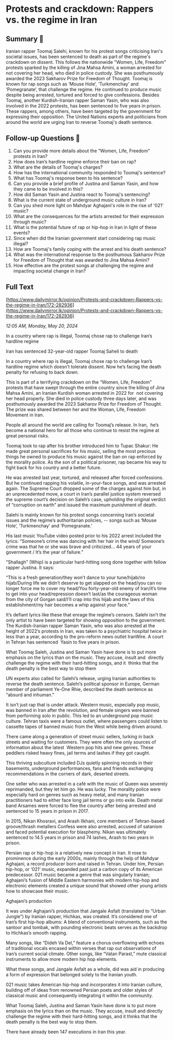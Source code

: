 # Protests and crackdown: Rappers vs. the regime in Iran

## Summary 🤖

Iranian rapper Toomaj Salehi, known for his protest songs criticising Iran's societal issues, has been sentenced to death as part of the regime's crackdown on dissent. This follows the nationwide "Women, Life, Freedom" protests sparked by the killing of Jina Mahsa Amini, a woman arrested for not covering her head, who died in police custody. She was posthumously awarded the 2023 Sakharov Prize for Freedom of Thought. Toomaj is known for rap songs such as ‘Mouse Hole’, ‘Turkmenchay’ and ‘Pomegranate’, that challenge the regime. He continued to produce music despite being arrested, tortured and forced to give confessions.
Besides Toomaj, another Kurdish-Iranian rapper Saman Yasin, who was also involved in the 2022 protests, has been sentenced to five years in prison. These rappers, among others, have been targeted by the government for expressing their opposition. The United Nations experts and politicians from around the world are urging Iran to reverse Toomaj's death sentence.

## Follow-up Questions 🤖

1. Can you provide more details about the “Women, Life, Freedom” protests in Iran?
2. How does Iran’s hardline regime enforce their ban on rap?
3. What are the details of Toomaj's charges?
4. How has the international community responded to Toomaj's sentence?
5. What has Toomaj's response been to his sentence?
6. Can you provide a brief profile of Justina and Saman Yasin, and how they came to be involved in this?
7. How did Saman Yasin and Justina react to Toomaj's sentencing?
8. What is the current state of underground music culture in Iran?
9. Can you shed more light on Mahdyar Aghajani's role in the rise of '021' music?
10. What are the consequences for the artists arrested for their expression through music?
11. What is the potential future of rap or hip-hop in Iran in light of these events? 
12. Since when did the Iranian government start considering rap music illegal?
13. How are Toomaj's family coping with the arrest and his death sentence?
14. What was the international response to the posthumous Sakharov Prize for Freedom of Thought that was awarded to Jina Mahsa Amini?
15. How effective are the protest songs at challenging the regime and impacting societal change in Iran?

## Full Text

[https://www.dailymirror.lk/opinion/Protests-and-crackdown-Rappers-vs-the-regime-in-Iran/172-282936](https://www.dailymirror.lk/opinion/Protests-and-crackdown-Rappers-vs-the-regime-in-Iran/172-282936)

*12:05 AM, Monday, May 20, 2024*

In a country where rap is illegal, Toomaj chose rap to challenge Iran’s hardline regime

Iran has sentenced 32-year-old rapper Toomaj Saheli to death

In a country where rap is illegal, Toomaj chose rap to challenge Iran’s hardline regime which doesn’t tolerate dissent. Now he’s facing the death penalty for refusing to back down.

This is part of a terrifying crackdown on the “Women, Life, Freedom” protests that have swept through the entire country since the killing of Jina Mahsa Amini, an Iranian Kurdish woman arrested in 2022 for  not covering her head properly. She died in police custody three days later, and was posthumously awarded the 2023 Sakharov Prize for Freedom of Thought. The prize was shared between her and the Woman, Life, Freedom Movement in Iran.

People all around the world are calling for Toomaj’s release. In Iran,  he’s become a national hero for all those who continue to resist the regime at great personal risks.

Toomaj took to rap after his brother introduced him to Tupac Shakur: He made great personal sacrifices for his music, selling the most precious things he owned to produce his music against the ban on rap enforced by the morality police. As the son of a political prisoner, rap became his way to fight back for his country and a better future.

He was arrested last year, tortured, and released after forced confessions. But he continued rapping his volatile, in-your-face songs, and was arrested again. The Supreme Court dropped some of the charges against him but, in an unprecedented move, a court in Iran’s parallel justice system reversed the supreme court’s decision on Saleh’s case, upholding the original verdict of “corruption on earth” and issued the maximum punishment of death.

Salehi is mainly known for his protest songs concerning Iran’s societal issues and the regime’s authoritarian policies, -- songs such as ‘Mouse Hole’, ‘Turkmenchay’ and ‘Pomegranate.’

His last music YouTube video posted prior to his 2022 arrest included the lyrics: “Someone’s crime was dancing with her hair in the wind/ Someone’s crime was that he or she was brave and criticized... 44 years of your government / It’s the year of failure.”

“Shallagh” (Whip) is a particular hard-hitting song done together with fellow rapper Justina. It says:

“This is a fresh generation/they won’t dance to your tune/hijab/no hijab/During life we didn’t deserve to get slapped on the head/you can no longer force me to cover my head/You forty-year-old enemy of Iran/it’s time to get into your head/repression doesn’t last/as the courageous woman from the city of Gorgan said/I’ll crap into this hijab and the laws of this establishment/my hair becomes a whip against your face.”

It’s defiant lyrics like these that enrage the regime’s censors. Salehi isn’t the only artist to have been targeted for showing opposition to the government. The Kurdish-Iranian rapper Saman Yasin, who was also arrested at the height of 2022’s protests in Iran, was taken to a psychiatric hospital twice in less than a year, according to the pro-reform news outlet IranWire. A court in Tehran has sentenced  Yasin to five years in prison.

What Toomaj Saleh, Justina and Saman Yasin have done is to put more  emphasis on the lyrics than on the music. They accuse, insult and  directly challenge the regime with their hard-hitting songs, and it  thinks that the death penalty is the best way to stop them

UN experts also called for Salehi’s release, urging Iranian authorities to reverse the death sentence. Salehi’s political sponsor in Europe, German member of parliament Ye-One Rhie, described the death sentence as “absurd and inhuman.”

It isn’t just rap that is under attack. Western music, especially pop music, was banned in Iran after the revolution, and female singers were banned from performing solo in public. This led to an underground pop music culture. Tehran taxis were a famous outlet, where passengers could listen to cassette tapes of banned music from the West while being driven around.

There came along a generation of street music sellers, lurking in back streets and waiting for customers. They were often the only sources of information about the latest  Western pop hits and new genres. These peddlers risked heavy fines, jail terms and lashes if they got caught.

This thriving subculture included DJs quietly spinning records in their basements, underground performances, fans and friends exchanging recommendations in the corners of dark, deserted streets.

One seller who was arrested in a café with the music of Queen was severely reprimanded, but they let him go. He was lucky. The morality police were especially hard on genres such as heavy metal, and many Iranian practitioners had to either face long jail terms or go into exile. Death metal band Arsames were forced to flee the country after being arrested and sentenced to 15 years in prison in 2017.

In 2015, Nikan Khosravi, and Arash Ilkhani, core members of Tehran-based groove/thrash metallers Confess were also arrested, accused of satanism and faced potential execution for blasphemy. Nikan was ultimately sentenced to 14.5 years in prison and 74 lashes, Arash to two years in prison.

Persian rap or hip-hop is a relatively new concept in Iran. It rose to prominence during the early 2000s, mainly through the help of Mahdyar Aghajani, a record producer born and raised in Tehran. Under him, Persian hip-hop, or ‘021’ music, expanded past just a carbon copy of its American predecessor. 021 music became a genre that was singularly Iranian; Aghajani’s fusion of Middle Eastern harmonies with modern hip-hop and electronic elements created a unique sound that showed other young artists how to showcase their music.

Aghajani’s production

It was under Aghajani’s production that Jangale Asfalt (translated to “Urban Jungle”) by Iranian rapper, Hichkas, was created. It’s considered one of Iran’s first hip-hop albums: A blend of conventional instruments, such as the santoor and tombak, with pounding electronic beats serves as the backdrop to Hichkas’s smooth rapping.

Many songs, like “Dideh Va Del,” feature a chorus overflowing with echoes of traditional vocals encased within verses that rap out observations of Iran’s current social climate. Other songs, like “Vatan Parast,” mute classical instruments to allow more modern hip hop elements.

What these songs, and Jangale Asfalt as a whole, did was aid in producing a form of expression that belonged solely to the Iranian youth.

021 music takes American hip-hop and incorporates it into Iranian culture, building off of ideas from renowned Persian poets and older styles of classical music and consequently integrating it within the community.

What Toomaj Saleh, Justina and Saman Yasin have done is to put more emphasis on the lyrics than on the music. They accuse, insult and directly challenge the regime with their hard-hitting songs, and it thinks that the death penalty is the best way to stop them.

There have already been 147 executions in Iran this year.

